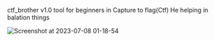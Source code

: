 ctf_brother v1.0
tool for beginners in Capture to flag(Ctf)
He helping in balation things


![Screenshot at 2023-07-08 01-18-54](https://github.com/Kopriz/Kopriz/assets/138885399/df8b74e9-bc9e-455f-8715-5e9bd7329eae)
